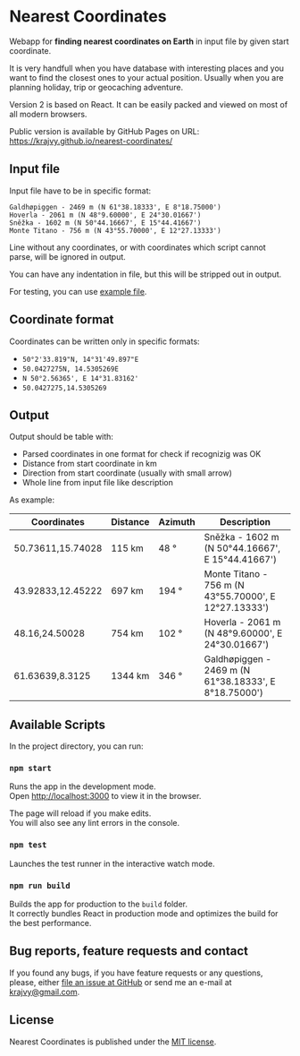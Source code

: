 # Nearest Coordinates

Webapp for **finding nearest coordinates on Earth** in input file by given start coordinate.

It is very handfull when you have database with interesting places and you want to find the closest ones to your actual position. Usually when you are planning holiday, trip or geocaching adventure.

Version 2 is based on React. It can be easily packed and viewed on most of all modern browsers.

Public version is available by GitHub Pages on URL: https://krajvy.github.io/nearest-coordinates/

## Input file

Input file have to be in specific format:

```
Galdhøpiggen - 2469 m (N 61°38.18333', E 8°18.75000')
Hoverla - 2061 m (N 48°9.60000', E 24°30.01667')
Sněžka - 1602 m (N 50°44.16667', E 15°44.41667')
Monte Titano - 756 m (N 43°55.70000', E 12°27.13333')
```

Line without any coordinates, or with coordinates which script cannot parse, will be ignored in output.

You can have any indentation in file, but this will be stripped out in output.

For testing, you can use [example file](./example-input.txt).

## Coordinate format

Coordinates can be written only in specific formats:
-   `50°2'33.819"N, 14°31'49.897"E`
-   `50.0427275N, 14.5305269E`
-   `N 50°2.56365', E 14°31.83162'`
-   `50.0427275,14.5305269`

## Output

Output should be table with:
-   Parsed coordinates in one format for check if recognizig was OK
-   Distance from start coordinate in km
-   Direction from start coordinate (usually with small arrow)
-   Whole line from input file like description

As example:

| Coordinates | Distance | Azimuth | Description |
| --- | --- | --- | --- |
| 50.73611,15.74028 | 115 km | 48 ° | Sněžka - 1602 m (N 50°44.16667', E 15°44.41667') |
| 43.92833,12.45222 | 697 km | 194 ° | Monte Titano - 756 m (N 43°55.70000', E 12°27.13333') |
| 48.16,24.50028 | 754 km | 102 ° | Hoverla - 2061 m (N 48°9.60000', E 24°30.01667') |
| 61.63639,8.3125 | 1344 km | 346 ° | Galdhøpiggen - 2469 m (N 61°38.18333', E 8°18.75000') |

## Available Scripts

In the project directory, you can run:

### `npm start`

Runs the app in the development mode.<br />
Open [http://localhost:3000](http://localhost:3000) to view it in the browser.

The page will reload if you make edits.<br />
You will also see any lint errors in the console.

### `npm test`

Launches the test runner in the interactive watch mode.<br />

### `npm run build`

Builds the app for production to the `build` folder.<br />
It correctly bundles React in production mode and optimizes the build for the best performance.

## Bug reports, feature requests and contact

If you found any bugs, if you have feature requests or any questions, please, either [file an issue at GitHub](https://github.com/krajvy/nearest-coordinates/issues) or send me an e-mail at [krajvy@gmail.com](mailto:krajvy@gmail.com).

## License

Nearest Coordinates is published under the [MIT license](./LICENSE).
